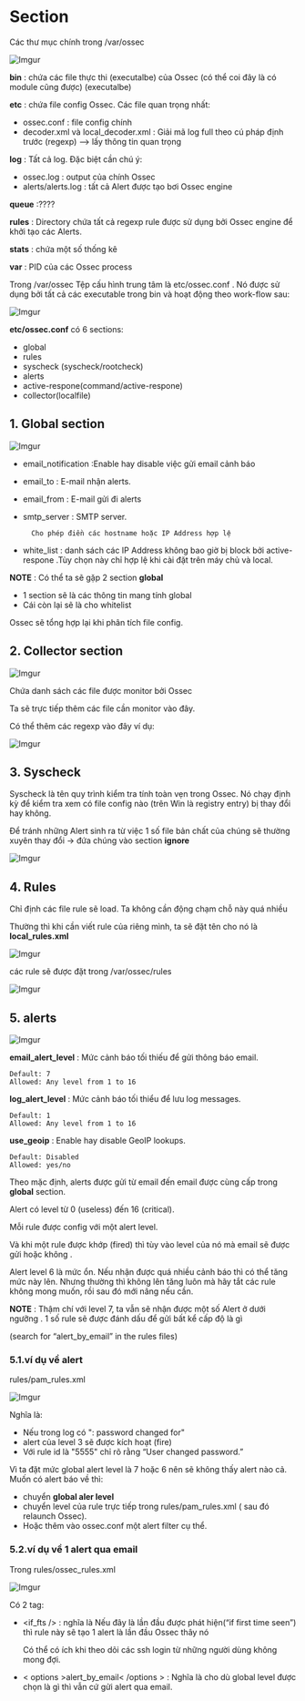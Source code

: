 # Section
Các thư mục chính trong /var/ossec

![Imgur](https://i.imgur.com/9L51Oyx.png)

**bin** : chứa các file thực thi (executalbe) của Ossec (có thể coi đây là có module cũng được) (executalbe)

**etc** : chứa file config Ossec. Các file quan trọng nhất:
- ossec.conf : file config chính 
- decoder.xml và local_decoder.xml : Giải mã log full theo cú pháp định trước (regexp) --> lấy thông tin quan trọng

**log** : Tất cả log. Đặc biệt cần chú ý:
- ossec.log : output của chính Ossec
- alerts/alerts.log : tất cả Alert được tạo bơi Ossec engine

**queue** :????

**rules** : Directory chứa tất cả regexp rule được sử dụng bởi Ossec engine để khởi tạo các Alerts.

**stats** : chứa một số thống kê

**var** : PID của các Ossec process

Trong /var/ossec
Tệp cấu hình trung tâm là etc/ossec.conf . Nó được sử dụng bởi tất cả các executable trong bin và hoạt động theo work-flow sau:

![Imgur](https://i.imgur.com/9AWgopd.png)


**etc/ossec.conf** có 6 sections:
- global
- rules
- syscheck (syscheck/rootcheck)
- alerts
- active-respone(command/active-respone)
- collector(localfile)


## 1. Global section

![Imgur](https://i.imgur.com/f8oqHs6.png)

- email_notification :Enable hay disable việc gửi email cảnh báo
- email_to : E-mail nhận alerts.
- email_from : E-mail gửi đi alerts
- smtp_server : SMTP server.

        Cho phép điền các hostname hoặc IP Address hợp lệ

- white_list : danh sách các IP Address không bao giờ bị block bởi active-respone .Tùy chọn này chỉ hợp lệ khi cài đặt trên máy chủ và local.

**NOTE** : Có thể ta sẽ gặp 2 section **global**  
- 1 section sẽ là các thông tin mang tính global 
- Cái còn lại sẽ là cho whitelist

Ossec sẽ tổng hợp lại khi phân tích file config.

## 2. Collector section

![Imgur](https://i.imgur.com/n4iyUjz.png) 

Chứa danh sách các file được monitor bởi Ossec

Ta sẽ trực tiếp thêm các file cần monitor vào đây.

Có thể thêm các regexp vào đây ví dụ:

![Imgur](https://i.imgur.com/1IhsbZB.png)


## 3.  Syscheck
Syscheck là tên quy trình kiểm tra tính toàn vẹn trong Ossec. Nó chạy định kỳ để kiểm tra xem có file config nào (trên Win là registry entry) bị thay đổi hay không.

Để tránh những Alert sinh ra từ việc 1 số file bản chất của chúng sẽ thường xuyên thay đổi -> đứa chúng vào section **ignore**

![Imgur](https://i.imgur.com/p6cN9z5.png)

## 4. Rules
 Chỉ định các file rule sẽ load. Ta không cần động chạm chỗ này quá nhiều

 Thường thì khi cần viết rule của riêng mình, ta sẽ đặt tên cho nó là **local_rules.xml**

 ![Imgur](https://i.imgur.com/lLEXBEh.png)

 các rule sẽ được đặt trong /var/ossec/rules

![Imgur](https://i.imgur.com/4uxJLA2.png)

## 5. alerts

![Imgur](https://i.imgur.com/YlQx5CM.png)

**email_alert_level** : Mức cảnh báo tối thiếu để gửi thông báo email.

    Default: 7
    Allowed: Any level from 1 to 16

**log_alert_level** : Mức cảnh báo tối thiểu để lưu log messages.

    Default: 1
    Allowed: Any level from 1 to 16

**use_geoip** : Enable hay disable GeoIP lookups.

    Default: Disabled
    Allowed: yes/no

Theo mặc định, alerts được gửi từ email đến email được cùng cấp trong **global** section.

Alert có level từ 0 (useless) đến 16 (critical).

Mỗi rule được config với một alert level.

Và khi một rule được khớp (fired) thì tùy vào level của nó mà email sẽ được gửi hoặc không .

Alert level 6 là mức ổn. Nếu nhận được quá nhiều cảnh báo thì có thể tăng mức này lên. Nhưng thường thì không lên tăng luôn mà hãy tắt các rule không mong muốn, rồi sau đó mới nâng nếu cần.

**NOTE** : Thậm chí với level 7, ta vẫn sẽ nhận được một số Alert ở dưới ngưỡng . 1 số rule sẽ được đánh dấu để gửi bất kể cấp độ là gì

(search for “alert_by_email” in the rules files)

### **5.1.ví dụ về alert**

rules/pam_rules.xml

![Imgur](https://i.imgur.com/x9P57BZ.png)

Nghĩa là:
- Nếu trong log có ": password changed for"
- alert của level 3 sẽ được kích hoạt (fire)
- Với rule id là "5555" chỉ rõ rằng  “User changed password.”

Vì ta đặt mức global alert level là 7 hoặc 6 nên sẽ không thấy alert nào cả. Muốn có alert báo về thì: 
- chuyển **global aler level**
- chuyển level của rule trực tiếp trong rules/pam_rules.xml ( sau đó relaunch Ossec).
- Hoặc thêm vào ossec.conf một alert filter cụ thể.

### **5.2.ví dụ về 1 alert qua email**
Trong rules/ossec_rules.xml

![Imgur](https://i.imgur.com/bCDtgsi.png)

Có 2 tag:

- <if_fts /> : nghĩa là Nếu đây là lần đầu được phát hiện(“if first time seen”) thì rule này sẽ tạo 1 alert là lần đầu Ossec thây nó
    
    Có thể có ích khi theo dõi các ssh login từ những người dùng không mong đợi.
- < options >alert_by_email< /options > : Nghĩa là cho dù global level được chọn là gì thì vẫn cứ gửi alert qua email.
